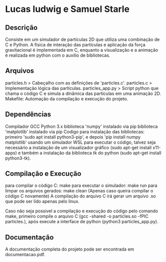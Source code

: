 # Lucas ludwig e Samuel Starle

## Descrição
Consiste em um simulador de partículas 2D que utiliza uma combinação de C e Python. A física de interação das partículas e aplicação da força gravitacional é implementada em C,
enquanto a visualização e a animação é realizada em python com o auxilio de bibliotecas.

## Arquivos
particles.h > Cabeçalho com as definições de 'particles.c'.
particles.c > Implementação lógica das partículas.
particles_app.py > Script python que chama o código C e simula a dinâmica das partículas em uma animação 2D.
Makefile: Automação da compilação e execução do projeto.

## Dependências 
Compilador GCC
Python 3.x
biblioteca 'numpy' instalado via pip 
biblioteca 'matplotlib' instalado via pip
Codigo para instalação das bibliotecas: primeiro 'sudo apt install python3-pip', e depois 'pip install numpy matplotlib'
usando um simulador WSL para executar o código, talvez seja necessário a instalação de um visualizador gráfico (sudo apt-get install x11-apps)
e também a instalação da biblioteca tk do python (sudo apt-get install python3-tk).

## Compilação e Execução
para compilar o código C: make
para executar o simulador: make run
para limpar os arquivos gerados: make clean (Apenas caso queira compilar o código C novamente)
A compilação do arquivo C irá gerar um arquivo .so que pode ser lido apenas pelo linux.

Caso não seja possivel a compilação e execução do código pelo comando make, primeiro compile o arquivo C (gcc -shared -o particles.so -fPIC particles.),
após execute a interface de python (python3 particles_app.py).

## Documentação 
A documentação completa do projeto pode ser encontrada em documentacao.pdf.



